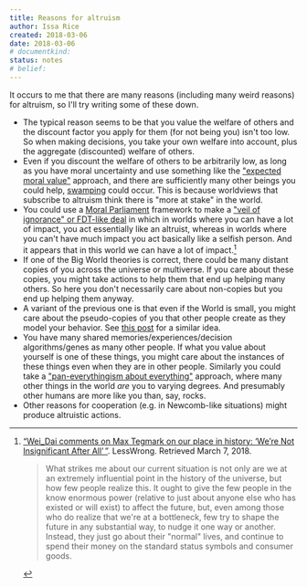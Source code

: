 ```yaml
---
title: Reasons for altruism
author: Issa Rice
created: 2018-03-06
date: 2018-03-06
# documentkind:
status: notes
# belief:
---
```


It occurs to me that there are many reasons (including many weird reasons) for altruism, so I'll try writing some of these down.

- The typical reason seems to be that you value the welfare of others and the discount factor you apply for them (for not being you) isn't too low. So when making decisions, you take your own welfare into account, plus the aggregate (discounted) welfare of others.
- Even if you discount the welfare of others to be arbitrarily low, as long as you have moral uncertainty and use something like the ["expected moral value"](http://users.ox.ac.uk/~mert2255/papers/mu-about-pe.pdf "Hilary Graves; Toby Ord. “Moral uncertainty about population axiology”.") approach, and there are sufficiently many other beings you could help, [swamping](https://causeprioritization.org/Swamping_(population_ethics)) could occur. This is because worldviews that subscribe to altruism think there is "more at stake" in the world.
- You could use a [Moral Parliament](http://www.overcomingbias.com/2009/01/moral-uncertainty-towards-a-solution.html "Nick Bostrom (January 1, 2009). “Moral uncertainty – towards a solution?” Overcoming Bias.") framework to make a ["veil of ignorance" or FDT-like deal](https://causeprioritization.org/Veil_of_ignorance_and_functional_decision_theory) in which in worlds where you can have a lot of impact, you act essentially like an altruist, whereas in worlds where you can't have much impact you act basically like a selfish person. And it appears that in this world we can have a lot of impact.[^bottleneck]
- If one of the Big World theories is correct, there could be many distant copies of you across the universe or multiverse. If you care about these copies, you might take actions to help them that end up helping many others. So here you don't necessarily care about non-copies but you end up helping them anyway.
- A variant of the previous one is that even if the World is small, you might care about the pseudo-copies of you that other people create as they model your behavior. See [this post](http://lesswrong.com/lw/1ay/is_cryonics_necessary_writing_yourself_into_the/ "gworley (June 23, 2010). “Is cryonics necessary?: Writing yourself into the future”. LessWrong.") for a similar idea.
- You have many shared memories/experiences/decision algorithms/genes as many other people. If what you value about yourself is one of these things, you might care about the instances of these things even when they are in other people. Similarly you could take a ["pan-everythingism about everything"](http://files.openphilanthropy.org/files/Conversations/Brian_Tomasik_10-06-16_(public).pdf) approach, where many other things in the world *are* you to varying degrees. And presumably other humans are more like you than, say, rocks.
- Other reasons for cooperation (e.g. in Newcomb-like situations) might produce altruistic actions.

[^bottleneck]: [“Wei\_Dai comments on Max Tegmark on our place in history: ‘We’re Not Insignificant After All’ ”](http://lesswrong.com/lw/1li/max_tegmark_on_our_place_in_history_were_not/1eer). LessWrong. Retrieved March 7, 2018.

    > What strikes me about our current situation is not only are we at an extremely influential point in the history of the universe, but how few people realize this. It ought to give the few people in the know enormous power (relative to just about anyone else who has existed or will exist) to affect the future, but, even among those who do realize that we're at a bottleneck, few try to shape the future in any substantial way, to nudge it one way or another. Instead, they just go about their "normal" lives, and continue to spend their money on the standard status symbols and consumer goods.
